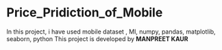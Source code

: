 # Price_Pridiction_of_Mobile
In this project, i have used mobile dataset , Ml, numpy, pandas, matplotlib, seaborn, python
This project is developed by <b>MANPREET KAUR</b>
